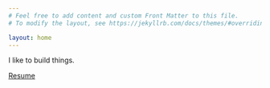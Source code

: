 ```yaml
---
# Feel free to add content and custom Front Matter to this file.
# To modify the layout, see https://jekyllrb.com/docs/themes/#overriding-theme-defaults

layout: home
---
```


I like to build things.

[Resume](https://giordcer.github.io/assets/GCResume_10-25.pdf)
<!-- <object data="https://giordcer.github.io/assets/GCResume_10-25.pdf" type="application/pdf" width="100%" height="900px">
    <embed src="https://giordcer.github.io/assets/GCResume_10-25.pdf">
        <p>This browser does not support PDFs. Please download the PDF to view it: <a href="https://giordcer.github.io/assets/GCResume_10-25.pdf">Download PDF</a>.</p>
    </embed>
</object> -->
